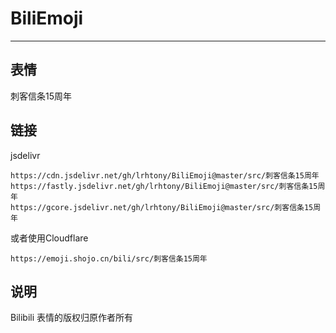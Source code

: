 # BiliEmoji
---
## 表情
刺客信条15周年
## 链接
jsdelivr
```
https://cdn.jsdelivr.net/gh/lrhtony/BiliEmoji@master/src/刺客信条15周年
https://fastly.jsdelivr.net/gh/lrhtony/BiliEmoji@master/src/刺客信条15周年
https://gcore.jsdelivr.net/gh/lrhtony/BiliEmoji@master/src/刺客信条15周年
```
或者使用Cloudflare
```
https://emoji.shojo.cn/bili/src/刺客信条15周年
```
## 说明
Bilibili 表情的版权归原作者所有
